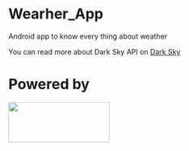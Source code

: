 # Wearher_App
Android app to know  every thing about weather 

You can read more about Dark Sky API on [Dark Sky](https://darksky.net/dev/docs)  

# Powered by
<img width=200 height=80 src="https://user-images.githubusercontent.com/26088754/44225660-5fd4a700-a18e-11e8-8e02-3741dff03d42.png">



